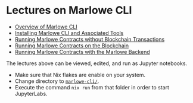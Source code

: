 # Lectures on Marlowe CLI

*   [Overview of Marlowe CLI](01-marlowe-cli-overview.ipynb)
*   [Installing Marlowe CLI and Associated Tools](02-marlowe-cli-installation.ipynb)
*   [Running Marlowe Contracts without Blockchain Transactions](03-marlowe-cli-abstract.ipynb)
*   [Running Marlowe Contracts on the Blockchain](04-marlowe-cli-concrete.ipynb)
*   [Running Marlowe Contracts with the Marlowe Backend](05-marlowe-cli-pab.ipynb)


The lectures above can be viewed, edited, and run as Jupyter notebooks.

*  Make sure that Nix flakes are enable on your system.
*  Change directory to [`marlowe-cli/`](..).
*  Execute the command `nix run` from that folder in order to start JupyterLabs.
